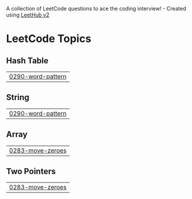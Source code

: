 A collection of LeetCode questions to ace the coding interview! - Created using [LeetHub v2](https://github.com/arunbhardwaj/LeetHub-2.0)
<!---LeetCode Topics Start-->
# LeetCode Topics
## Hash Table
|  |
| ------- |
| [0290-word-pattern](https://github.com/kavinsanjai/LeetCodeFlow/tree/master/0290-word-pattern) |
## String
|  |
| ------- |
| [0290-word-pattern](https://github.com/kavinsanjai/LeetCodeFlow/tree/master/0290-word-pattern) |
## Array
|  |
| ------- |
| [0283-move-zeroes](https://github.com/kavinsanjai/LeetCodeFlow/tree/master/0283-move-zeroes) |
## Two Pointers
|  |
| ------- |
| [0283-move-zeroes](https://github.com/kavinsanjai/LeetCodeFlow/tree/master/0283-move-zeroes) |
<!---LeetCode Topics End-->